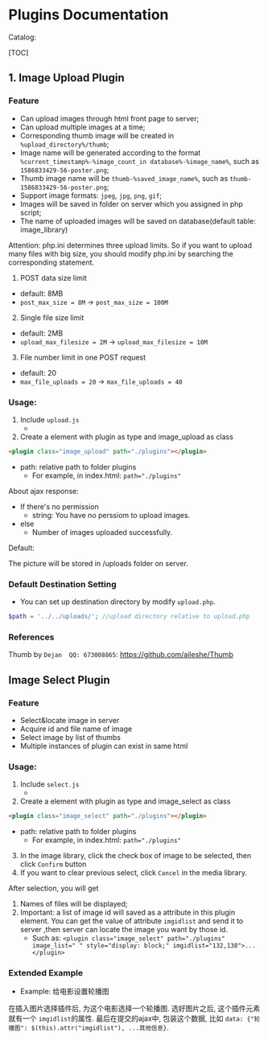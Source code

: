 # Plugins Documentation
Catalog:

[TOC]


## 1. Image Upload Plugin

### Feature
- Can upload images through html front page to server;
- Can upload multiple images at a time;
- Corresponding thumb image will be created in ```%upload_directory%/thumb```;
- Image name will be generated according to the format ```%current_timestamp%-%image_count_in database%-%image_name%```, such as ```1586833429-56-poster.png```;
- Thumb image name will be ```thumb-%saved_image_name%```, such as ```thumb-1586833429-56-poster.png```;
- Support image formats: ``jpeg``, ``jpg``, ``png``, ``gif``;
- Images will be saved in folder on server which you assigned in php script;
- The name of uploaded images will be saved on database(default table: image_library)



Attention: php.ini determines three upload limits. So if you want to upload many files with big size, you should modify php.ini by searching the corresponding statement.

1. POST data size limit
  - default: 8MB
  - ```post_max_size = 8M``` -> ```post_max_size = 100M```
2. Single file size limit
  - default: 2MB
  - ```upload_max_filesize = 2M``` -> ```upload_max_filesize = 10M```

3. File number limit in one POST request
  - default: 20
  - ```max_file_uploads = 20``` -> ```max_file_uploads = 40```


### Usage:
1. Include ```upload.js```
   - <script src="./plugins/image_upload/upload.js"></script>
2. Create a element with plugin as type and image_upload as class
   
```html
<plugin class="image_upload" path="./plugins"></plugin>
```
- path: relative path to folder plugins
  - For example, in index.html: ```path="./plugins"```

About ajax response:
- If there's no permission
  - string: You have no perssiom to upload images.
- else
  - Number of images uploaded successfully.
<!-- - If no image has been uploaded
  - JSON string: []
- If image uploaded success
  - JSON string: [{'image' : 'img11.png'},{'image' : img22.png'}]
  - The value of 'image' is the image file name on your client -->



Default:

The picture will be stored in /uploads folder on server.

### Default Destination Setting

- You can set up destination directory by modify ```upload.php```.

```php
$path = '../../uploads/'; //upload directory relative to upload.php
```

### References
Thumb by ```Dejan  QQ: 673008865```: https://github.com/aileshe/Thumb


## Image Select Plugin

### Feature
- Select&locate image in server
- Acquire id and file name of image
- Select image by list of thumbs
- Multiple instances of plugin can exist in same html 

### Usage:
1. Include ```select.js```
   - <script src="./plugins/image_select/select.js"></script>
2. Create a element with plugin as type and image_select as class
   
```html
<plugin class="image_select" path="./plugins"></plugin>
```
- path: relative path to folder plugins
  - For example, in index.html: ```path="./plugins"```
3. In the image library, click the check box of image to be selected, then click ```Confirm``` button
4. If you want to clear previous select, click ```Cancel``` in the media library.

After selection, you will get

1. Names of files will be displayed;
2. Important: a list of image id will saved as a attribute in this plugin element. You can get the value of attribute ```imgidlist``` and send it to server ,then server can locate the image you want by those id.
   - Such as: ```<plugin class="image_select" path="./plugins" image_list=" " style="display: block;" imgidlist="132,138">...</plugin>```

### Extended Example
- Example: 给电影设置轮播图

在插入图片选择插件后, 为这个电影选择一个轮播图. 选好图片之后, 这个插件元素就有一个 ```imgidlist```的属性. 最后在提交的ajax中, 包装这个数据, 比如 ```data: {"轮播图": $(this).attr("imgidlist"), ...其他信息}```.